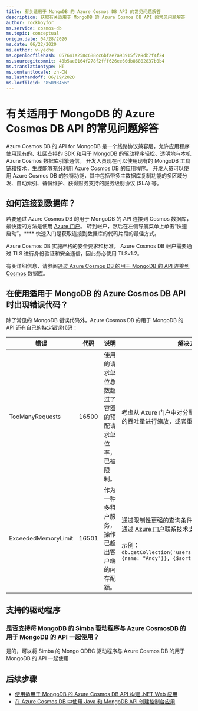 ```yaml
---
title: 有关适用于 MongoDB 的 Azure Cosmos DB API 的常见问题解答
description: 获取有关适用于 MongoDB 的 Azure Cosmos DB API 的常见问题解答
author: rockboyfor
ms.service: cosmos-db
ms.topic: conceptual
origin.date: 04/28/2020
ms.date: 06/22/2020
ms.author: v-yeche
ms.openlocfilehash: 057641a258c688cc6bfae7a93915f7a9db7f4f24
ms.sourcegitcommit: 48b5ae0164f278f2fff626ee60db86802837b0b4
ms.translationtype: HT
ms.contentlocale: zh-CN
ms.lasthandoff: 06/19/2020
ms.locfileid: "85098456"
---
```

<!--Verified successfully, ONLY CHARACTER CONTENT-->
# <a name="frequently-asked-questions-about-the-azure-cosmos-dbs-api-for-mongodb"></a>有关适用于 MongoDB 的 Azure Cosmos DB API 的常见问题解答

Azure Cosmos DB 的 API for MongoDB 是一个线路协议兼容层，允许应用程序使用现有的、社区支持的 SDK 和用于 MongoDB 的驱动程序轻松、透明地与本机 Azure Cosmos 数据库引擎通信。 开发人员现在可以使用现有的 MongoDB 工具链和技术，生成能够充分利用 Azure Cosmos DB 的应用程序。 开发人员可以使用 Azure Cosmos DB 的独特功能，其中包括带多主数据库复制功能的多区域分发、自动索引、备份维护、获得财务支持的服务级别协议 (SLA) 等。

## <a name="how-do-i-connect-to-my-database"></a>如何连接到数据库？

若要通过 Azure Cosmos DB 的用于 MongoDB 的 API 连接到 Cosmos 数据库，最快捷的方法是使用 [Azure 门户](https://portal.azure.cn)。 转到帐户，然后在左侧导航菜单上单击“快速启动”。**** 快速入门是获取连接到数据库的代码片段的最佳方式。

Azure Cosmos DB 实施严格的安全要求和标准。 Azure Cosmos DB 帐户需要通过 TLS 进行身份验证和安全通信，因此务必使用 TLSv1.2。

有关详细信息，请参阅[通过 Azure Cosmos DB 的用于 MongoDB 的 API 连接到 Cosmos 数据库](connect-mongodb-account.md)。

## <a name="error-codes-while-using-azure-cosmos-dbs-api-for-mongodb"></a>在使用适用于 MongoDB 的 Azure Cosmos DB API 时出现错误代码？

除了常见的 MongoDB 错误代码外，Azure Cosmos DB 的用于 MongoDB 的 API 还有自己的特定错误代码：

| 错误               | 代码  | 说明  | 解决方案  |
|---------------------|-------|--------------|-----------|
| TooManyRequests     | 16500 | 使用的请求单位总数超过了容器的预配请求单位率，已被限制。 | 考虑从 Azure 门户中对分配给一个容器或一组容器的吞吐量进行缩放，或者重试。 |
| ExceededMemoryLimit | 16501 | 作为一种多租户服务，操作已超出客户端的内存配额。 | 通过限制性更强的查询条件缩小操作的作用域，或者通过 [Azure 门户](https://support.azure.cn/support/support-azure/)联系技术支持。 <br /><br /> 示例： `db.getCollection('users').aggregate([{$match: {name: "Andy"}}, {$sort: {age: -1}}]))` |

## <a name="supported-drivers"></a>支持的驱动程序

### <a name="is-the-simba-driver-for-mongodb-supported-for-use-with-azure-cosmos-dbs-api-for-mongodb"></a>是否支持将 MongoDB 的 Simba 驱动程序与 Azure CosmosDB 的用于 MongoDB 的 API 一起使用？

是的，可以将 Simba 的 Mongo ODBC 驱动程序与 Azure Cosmos DB 的用于 MongoDB 的 API 一起使用

## <a name="next-steps"></a>后续步骤

* [使用适用于 MongoDB 的 Azure Cosmos DB API 构建 .NET Web 应用](create-mongodb-dotnet.md)
* [在 Azure Cosmos DB 中使用 Java 和 MongoDB API 创建控制台应用](create-mongodb-java.md)

<!-- Update_Description: update meta properties, wording update, update link -->